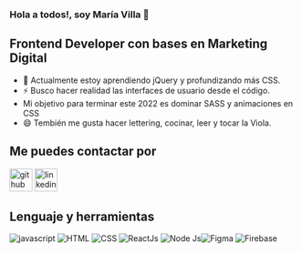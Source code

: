 ### Hola a todos!, soy María Villa 👋

## Frontend Developer con bases en Marketing Digital
- 🌱 Actualmente estoy aprendiendo jQuery y profundizando más CSS.
- ⚡ Busco hacer realidad las interfaces de usuario desde el código.
- Mi objetivo para terminar este 2022 es dominar SASS y animaciones en CSS
- 😄 Tembién me gusta hacer lettering, cocinar, leer y tocar la Viola.

## Me puedes contactar por
[<img src='https://cdn.jsdelivr.net/npm/simple-icons@3.0.1/icons/github.svg' alt='github' height='40'>](https://github.com/https://github.com/kidaniland/kidaniland)  [<img src='https://cdn.jsdelivr.net/npm/simple-icons@3.0.1/icons/linkedin.svg' alt='linkedin' height='40'>](https://www.linkedin.com/in/www.linkedin.com/in/mdcvillas/)

## Lenguaje y herramientas
![javascript](https://img.icons8.com/color/48/000000/javascript.png) ![HTML](https://img.icons8.com/color/48/000000/html-5--v1.png) ![CSS](https://img.icons8.com/color/48/000000/css3.png) ![ReactJs](https://img.icons8.com/color/48/000000/react-native.png)  ![Node Js](https://img.icons8.com/color/48/000000/nodejs.png)![Figma](https://img.icons8.com/color/48/000000/figma--v1.png) ![Firebase](https://img.icons8.com/color/48/000000/firebase.png)
